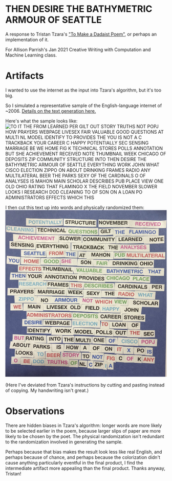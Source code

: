 # THEN DESIRE THE BATHYMETRIC ARMOUR OF SEATTLE
A response to Tristan Tzara's ["To Make a Dadaist Poem"](https://www.writing.upenn.edu/~afilreis/88v/tzara.html), or perhaps an implementation of it.

For Allison Parrish's Jan 2021 Creative Writing with Computation and Machine Learning class.

# Artifacts
I wanted to use the internet as the input into Tzara's algorithm, but it's too big.

So I simulated a representative sample of the English-language internet of ~2006. [Details on the text generation here.](https://github.com/ThreeMachineExpression/subsamplingInternetEnglish/)

Here's what the sample looks like:
![TO IT THE FROM LEARNED PER GILT OUT STORY TRUTHS NOT POPJ HOW PRAYERS WEBPAGE LIVESEX FAIR VALUABLE GOOD QUESTIONS AT MULTI NL MODEL IDENTIFY TO PROVIDES THE YOU IS NOT A C TRACKBACK YOUR CAREER C HAPPY POTENTIALLY SEC SENSING MARRIAGE BE WE HOME FIG K TECHNICAL STORES POLLS ANNOTATION BUT SHE ACHIEVEMENT RECEIVED NOTE THUMBNAIL WEEK CHICAGO OF DEPOSITS ZIP COMMUNITY STRUCTURE INTO THEN DESIRE THE BATHYMETRIC ARMOUR OF SEATTLE EVERYTHING WORK JOHN WHAT CISCO ELECTION ZIPPO ON ABOUT DRINKING FRAMES RADIO ANY MULTILATERAL BEER THE PARKS SEXY OF THE CARDINALS O OF ANALYSES IS MAHON MAIN SCHOLAR DESCRIBES PUB PLACE VIEW ONE OLD OHIO RATING THAT FLAMINGO X THE FIELD NOVEMBER SLOWER LOOKS I RESEARCH DOD CLEANING TO OF SON ON A LOAN PO ADMINISTRATORS EFFECTS WHICH THIS
](https://raw.githubusercontent.com/ThreeMachineExpression/thenDesireTheBathymetricArmourOfSeattle/main/THEN%20DESIRE%20THE%20BATHYMETRIC%20ARMOUR%20OF%20SEATTLE-sm.png)

I then cut this text up into words and physically randomized them:
![POTENTIALLY STRUCTURE NOVEMBER RECEIVED, etc](https://raw.githubusercontent.com/ThreeMachineExpression/thenDesireTheBathymetricArmourOfSeattle/main/A%20Dadaist%20Poem_sm.png)

(Here I've deviated from Tzara's instructions by cutting and pasting instead of copying. My handwriting isn't great.)

# Observations
There are hidden biases in Tzara's algorithm: longer words are more likely to be selected earlier in the poem, because larger slips of paper are more likely to be chosen by the poet. The physical randomization isn't redundant to the randomization involved in generating the sample.

Perhaps because that bias makes the result look less like real English, and perhaps because of chance, and perhaps because the colorization didn't cause anything particularly eventful in the final product, I find the intermediate artifact more appealing than the final product. Thanks anyway, Tristan!
